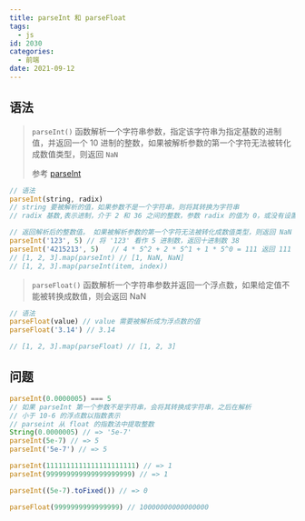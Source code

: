 ```yaml
---
title: parseInt 和 parseFloat
tags:
  - js
id: 2030
categories:
  - 前端
date: 2021-09-12
---
```


## 语法

> `parseInt()` 函数解析一个字符串参数，指定该字符串为指定基数的进制值，并返回一个 10 进制的整数，如果被解析参数的第一个字符无法被转化成数值类型，则返回 `NaN`
>
> 参考 [parseInt](https://developer.mozilla.org/zh-CN/docs/Web/JavaScript/Reference/Global_Objects/parseInt)

```js
// 语法
parseInt(string, radix)
// string 要被解析的值，如果参数不是一个字符串，则将其转换为字符串
// radix 基数,表示进制，介于 2 和 36 之间的整数，参数 radix 的值为 0，或没有设置该参数时，parseInt() 会根据 string 来判断数字的基数。如果输入的 string 以 "0x"或 "0x"（一个0，后面是小写或大写的X）开头，那么radix被假定为16，字符串的其余部分被解析为十六进制数。如果输入的 string以 "0"（0）开头， radix被假定为10（十进制）。如果输入的 string 以任何其他值开头， radix 是 10 (十进制)。

// 返回解析后的整数值。 如果被解析参数的第一个字符无法被转化成数值类型，则返回 NaN
parseInt('123', 5) // 将 '123' 看作 5 进制数，返回十进制数 38
parseInt('4215213', 5)   // 4 * 5^2 + 2 * 5^1 + 1 * 5^0 = 111 返回 111
// [1, 2, 3].map(parseInt) // [1, NaN, NaN]
// [1, 2, 3].map(parseInt(item, index))
```

> `parseFloat()` 函数解析一个字符串参数并返回一个浮点数，如果给定值不能被转换成数值，则会返回 NaN

```js
// 语法
parseFloat(value) // value 需要被解析成为浮点数的值
parseFloat('3.14') // 3.14

// [1, 2, 3].map(parseFloat) // [1, 2, 3]
```

## 问题

```js
parseInt(0.0000005) === 5
// 如果 parseInt 第一个参数不是字符串，会将其转换成字符串，之后在解析
// 小于 10-6 的浮点数以指数表示
// parseint 从 float 的指数法中提取整数
String(0.0000005) // => '5e-7'
parseInt(5e-7) // => 5
parseInt('5e-7') // => 5

parseInt(1111111111111111111111) // => 1
parseInt(999999999999999999999) // => 1

parseInt((5e-7).toFixed()) // => 0

parseFloat(9999999999999999) // 10000000000000000
```
